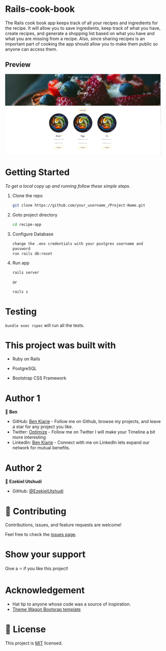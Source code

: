 # Rails-cook-book

The Rails cook book  app keeps track of all your recipes and ingredients for the recipe. It will allow you to save ingredients, keep track of what you have, create recipes, and generate a shopping list based on what you have and what you are missing from a recipe. Also, since sharing recipes is an important part of cooking the app should allow you to make them public so anyone can access them.

## Preview

<img src="./app/assets/images/recipearea.png">

# Getting Started


_To get a local copy up and running follow these simple steps._

1. Clone the repo
   ```sh
   git clone https://github.com/your_username_/Project-Name.git
   ```
2. Goto project directory
   ```sh
   cd recipe-app
   ```
3. Configure Database 
   ```
   change the .env credentials with your postgres username and password 
   run rails db:reset
   ```
4. Run app
   ```sh
   rails server
   ```
   or
   ```sh
   rails s
   ```

# Testing

`bundle exec rspec` will run all the tests.


# This project was built with

- Ruby on Rails

- PostgreSQL

- Bootstrap CSS Framework

# Author 1

👤 **Ben**

- GitHub: [Ben Kiarie](https://github.com/Benmuiruri) - Follow me on Github, browse my projects, and leave a star for any project you like.
- Twitter: [Optimize](https://twitter.com/_optimize) - Follow me on Twitter I will make your Timeline a bit more interesting
- LinkedIn: [Ben Kiarie](https://www.linkedin.com/in/benjamin-kiarie-180b66149/) - Connect with me on LinkedIn lets expand our network for mutual benefits.


# Author 2

👤 **Ezekiel Utshudi**
- GitHub: [@EzekielUtshudi](https://github.com/EzekielUtshudi)


# 🤝 Contributing

Contributions, issues, and feature requests are welcome!

Feel free to check the [issues page](https://github.com/Donard97/recipe-app/issues).

# Show your support

Give a ⭐️ if you like this project!

# Acknowledgement

- Hat tip to anyone whose code was a source of inspiration.
- [Theme Wagon Bootsrap template](https://themewagon.com/themes/free-bootstrap-4-html5-cooking-website-template-tasty-recipes/)

# 📝 License

This project is [MIT](./MIT.md) licensed.
